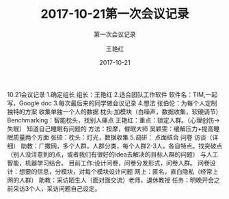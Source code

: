 ﻿---
layout:     post
title:      2017-10-21第一次会议记录
subtitle:   第一次会议记录
date:       2017-10-21
author:     王艳红
header-img: img/Meeting_Record_bg.png
catalog: true
tags:
    - Blog
---

10.21会议记录
    1.确定组长
        组长：王艳红
    2.适合团队工作软件
        软件名：TIM,一起写，Google doc
    3.每次最后来的同学做会议记录
    4.想法
        张伯伦：为每个人定制独特的方案
                收集单独一个人的数据
                枕头:加模块（白噪声，数据收集，软硬调节）
                Benchmarking：智能枕头，找别人痛点
        王艳红：重点：锁定人群。（心理创伤->失眠）
                知道自己睡眠有问题的
                方法：按摩，催眠大师
        吴颖雯：缓解压力+提高睡眠质量两个方面
        张硕：枕头：灯光，数据收集
    5.调研：
        点面结合
        问卷
        访谈（详细）
        助教：广撒网，多个人群，人群分类，每个人群2-3人，各自特点。找突破点（别人没注意到的点，或者我们有很好的idea去解决的目标人群的问题）
             与人工智能，机器学习结合。
    目前工作:设计问卷，问卷分发形式，问卷人群。
    问卷设计：想要的信息，分模块，对每个模块设计问题
    网上：匿名，直白隐私（经常上网的人群）
    助教：采访陌生人（面对面交流）老师，退休教授
    任务：明晚开会之前采访3个人，采访问题自己设定。
